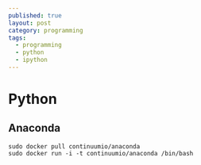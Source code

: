 ```yaml
---
published: true
layout: post
category: programming
tags: 
  - programming
  - python
  - ipython
---
```



# Python

## Anaconda

    sudo docker pull continuumio/anaconda
    sudo docker run -i -t continuumio/anaconda /bin/bash
